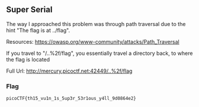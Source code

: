 ## Super Serial

The way I approached this problem was through path traversal due to the hint "The flag is at ../flag". 

Resources:
https://owasp.org/www-community/attacks/Path_Traversal


If you travel to "/..%2f/flag", you essentially travel a directory back, to where the flag is located

Full Url: http://mercury.picoctf.net:42449/..%2f/flag

### Flag
`picoCTF{th15_vu1n_1s_5up3r_53r1ous_y4ll_9d0864e2}`

